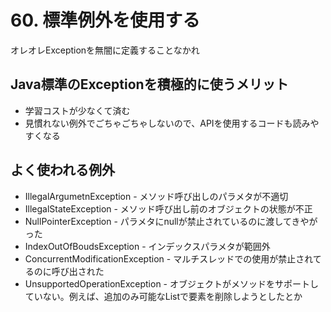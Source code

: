 # 60. 標準例外を使用する

オレオレExceptionを無闇に定義することなかれ

## Java標準のExceptionを積極的に使うメリット

+ 学習コストが少なくて済む
+ 見慣れない例外でごちゃごちゃしないので、APIを使用するコードも読みやすくなる

## よく使われる例外

+ IllegalArgumetnException - メソッド呼び出しのパラメタが不適切
+ IllegalStateException - メソッド呼び出し前のオブジェクトの状態が不正
+ NullPointerException - パラメタにnullが禁止されているのに渡してきやがった
+ IndexOutOfBoudsException - インデックスパラメタが範囲外
+ ConcurrentModificationException - マルチスレッドでの使用が禁止されてるのに呼び出された
+ UnsupportedOperationException - オブジェクトがメソッドをサポートしていない。例えば、追加のみ可能なListで要素を削除しようとしたとか
